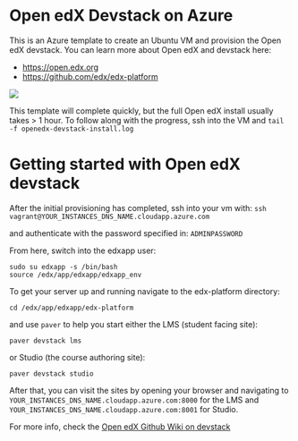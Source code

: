 # Open edX Devstack on Azure

This is an Azure template to create an Ubuntu VM and provision the Open edX devstack. You can learn more about Open edX and devstack here:
- https://open.edx.org
- https://github.com/edx/edx-platform

<a href="https://portal.azure.com/#create/Microsoft.Template/uri/https%3A%2F%2Fraw.githubusercontent.com%2Fsushantgawali%2Fopenedx-azure-devstack%2Fmaster%2Fazuredeploy.json" target="_blank">
    <img src="http://azuredeploy.net/deploybutton.png"/>
</a>

This template will complete quickly, but the full Open edX install usually takes > 1 hour. To follow along with the progress, ssh into the VM and `tail -f openedx-devstack-install.log`

# Getting started with Open edX devstack
After the initial provisioning has completed, ssh into your vm with:
`ssh vagrant@YOUR_INSTANCES_DNS_NAME.cloudapp.azure.com`

and authenticate with the password specified in:
`ADMINPASSWORD`

From here, switch into the edxapp user:
```
sudo su edxapp -s /bin/bash
source /edx/app/edxapp/edxapp_env
```

To get your server up and running navigate to the edx-platform directory:
```
cd /edx/app/edxapp/edx-platform
````

and use `paver` to help you start either the LMS (student facing site):
```
paver devstack lms
```

or Studio (the course authoring site):
```
paver devstack studio
```

After that, you can visit the sites by opening your browser and navigating to `YOUR_INSTANCES_DNS_NAME.cloudapp.azure.com:8000` for the LMS and `YOUR_INSTANCES_DNS_NAME.cloudapp.azure.com:8001` for Studio.

For more info, check the [Open edX Github Wiki on devstack](https://github.com/edx/configuration/wiki/edX-Developer-Stack)
